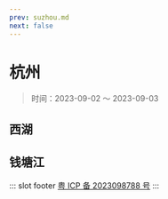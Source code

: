 ```yaml
---
prev: suzhou.md
next: false
---
```


# 杭州

> 时间：2023-09-02 ～ 2023-09-03

## 西湖

## 钱塘江






::: slot footer
[粤 ICP 备 2023098788 号](https://beian.miit.gov.cn/)
:::